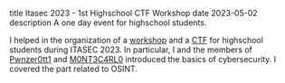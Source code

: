 title Itasec 2023 - 1st Highschool CTF Workshop
date 2023-05-02
description A one day event for highschool students.

I helped in the organization of a [workshop](https://itasec.it/workshops/1st-highschools-ctf-workshop/) and a [CTF](https://ctf.itasec.it/) for highschool students during ITASEC 2023. In particular, I and the members of [Pwnzer0tt1](https://pwnzer0tt1.it/) and [M0NT3C4RL0](https://www.mntcrl.it/) introduced the basics of cybersecurity. I covered the part related to OSINT.